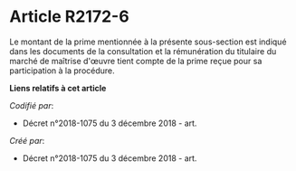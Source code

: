 # Article R2172-6

Le montant de la prime mentionnée à la présente sous-section est indiqué dans les documents de la consultation et la
rémunération du titulaire du marché de maîtrise d'œuvre tient compte de la prime reçue pour sa participation à la procédure.

**Liens relatifs à cet article**

_Codifié par_:

  - Décret n°2018-1075 du 3 décembre 2018 - art.

_Créé par_:

  - Décret n°2018-1075 du 3 décembre 2018 - art.
